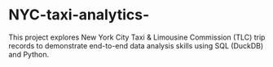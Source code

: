 # NYC-taxi-analytics-
This project explores New York City Taxi &amp; Limousine Commission (TLC) trip records to demonstrate end-to-end data analysis skills using SQL (DuckDB) and Python.
